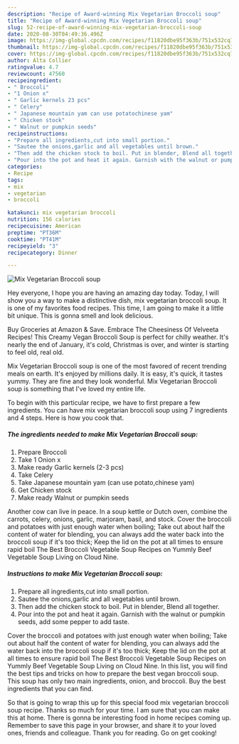 ```yaml
---
description: "Recipe of Award-winning Mix Vegetarian Broccoli soup"
title: "Recipe of Award-winning Mix Vegetarian Broccoli soup"
slug: 52-recipe-of-award-winning-mix-vegetarian-broccoli-soup
date: 2020-08-30T04:49:36.496Z
image: https://img-global.cpcdn.com/recipes/f11820dbe95f363b/751x532cq70/mix-vegetarian-broccoli-soup-recipe-main-photo.jpg
thumbnail: https://img-global.cpcdn.com/recipes/f11820dbe95f363b/751x532cq70/mix-vegetarian-broccoli-soup-recipe-main-photo.jpg
cover: https://img-global.cpcdn.com/recipes/f11820dbe95f363b/751x532cq70/mix-vegetarian-broccoli-soup-recipe-main-photo.jpg
author: Alta Collier
ratingvalue: 4.7
reviewcount: 47560
recipeingredient:
- " Broccoli"
- "1 Onion x"
- " Garlic kernels 23 pcs"
- " Celery"
- " Japanese mountain yam can use potatochinese yam"
- " Chicken stock"
- " Walnut or pumpkin seeds"
recipeinstructions:
- "Prepare all ingredients,cut into small portion."
- "Sautee the onions,garlic and all vegetables until brown."
- "Then add the chicken stock to boil. Put in blender, Blend all together."
- "Pour into the pot and heat it again. Garnish with the walnut or pumpkin seeds, add some pepper to add taste."
categories:
- Recipe
tags:
- mix
- vegetarian
- broccoli

katakunci: mix vegetarian broccoli 
nutrition: 156 calories
recipecuisine: American
preptime: "PT36M"
cooktime: "PT41M"
recipeyield: "3"
recipecategory: Dinner

---
```



![Mix Vegetarian Broccoli soup](https://img-global.cpcdn.com/recipes/f11820dbe95f363b/751x532cq70/mix-vegetarian-broccoli-soup-recipe-main-photo.jpg)

Hey everyone, I hope you are having an amazing day today. Today, I will show you a way to make a distinctive dish, mix vegetarian broccoli soup. It is one of my favorites food recipes. This time, I am going to make it a little bit unique. This is gonna smell and look delicious.

Buy Groceries at Amazon &amp; Save. Embrace The Cheesiness Of Velveeta Recipes! This Creamy Vegan Broccoli Soup is perfect for chilly weather. It&#39;s nearly the end of January, it&#39;s cold, Christmas is over, and winter is starting to feel old, real old.

Mix Vegetarian Broccoli soup is one of the most favored of recent trending meals on earth. It's enjoyed by millions daily. It is easy, it's quick, it tastes yummy. They are fine and they look wonderful. Mix Vegetarian Broccoli soup is something that I've loved my entire life.


To begin with this particular recipe, we have to first prepare a few ingredients. You can have mix vegetarian broccoli soup using 7 ingredients and 4 steps. Here is how you cook that.

<!--inarticleads1-->

##### The ingredients needed to make Mix Vegetarian Broccoli soup:

1. Prepare  Broccoli
1. Take 1 Onion x
1. Make ready  Garlic kernels (2-3 pcs)
1. Take  Celery
1. Take  Japanese mountain yam (can use potato,chinese yam)
1. Get  Chicken stock
1. Make ready  Walnut or pumpkin seeds


Another cow can live in peace. In a soup kettle or Dutch oven, combine the carrots, celery, onions, garlic, marjoram, basil, and stock. Cover the broccoli and potatoes with just enough water when boiling; Take out about half the content of water for blending, you can always add the water back into the broccoli soup if it&#39;s too thick; Keep the lid on the pot at all times to ensure rapid boil The Best Broccoli Vegetable Soup Recipes on Yummly Beef Vegetable Soup Living on Cloud Nine. 

<!--inarticleads2-->

##### Instructions to make Mix Vegetarian Broccoli soup:

1. Prepare all ingredients,cut into small portion.
1. Sautee the onions,garlic and all vegetables until brown.
1. Then add the chicken stock to boil. Put in blender, Blend all together.
1. Pour into the pot and heat it again. Garnish with the walnut or pumpkin seeds, add some pepper to add taste.


Cover the broccoli and potatoes with just enough water when boiling; Take out about half the content of water for blending, you can always add the water back into the broccoli soup if it&#39;s too thick; Keep the lid on the pot at all times to ensure rapid boil The Best Broccoli Vegetable Soup Recipes on Yummly Beef Vegetable Soup Living on Cloud Nine. In this list, you will find the best tips and tricks on how to prepare the best vegan broccoli soup. This soup has only two main ingredients, onion, and broccoli. Buy the best ingredients that you can find. 

So that is going to wrap this up for this special food mix vegetarian broccoli soup recipe. Thanks so much for your time. I am sure that you can make this at home. There is gonna be interesting food in home recipes coming up. Remember to save this page in your browser, and share it to your loved ones, friends and colleague. Thank you for reading. Go on get cooking!
